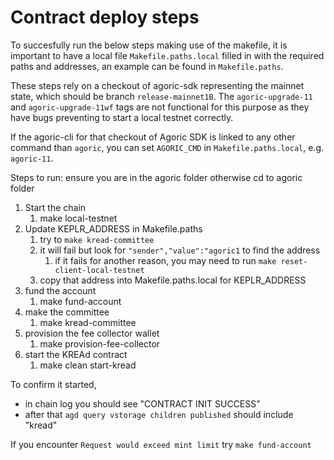 # Contract deploy steps

To succesfully run the below steps making use of the makefile, it is important to have a local file `Makefile.paths.local` filled in with the required paths and addresses, an example can be found in `Makefile.paths`.

These steps rely on a checkout of agoric-sdk representing the mainnet state, which should be branch `release-mainnet1B`. The `agoric-upgrade-11` and `agoric-upgrade-11wf` tags are not functional for this purpose as they have bugs preventing to start a local testnet correctly.

If the agoric-cli for that checkout of Agoric SDK is linked to any other command than `agoric`, you can set `AGORIC_CMD` in `Makefile.paths.local`, e.g. `agoric-11`.

Steps to run:
ensure you are in the agoric folder otherwise cd to agoric folder

1. Start the chain
   1. make local-testnet
2. Update KEPLR_ADDRESS in Makefile.paths
   1. try to `make kread-committee`
   2. it will fail but look for `"sender","value":"agoric1` to find the address
      1. if it fails for another reason, you may need to run `make reset-client-local-testnet`
   3. copy that address into Makefile.paths.local for KEPLR_ADDRESS
3. fund the account
   1. make fund-account
4. make the committee
   1. make kread-committee
5. provision the fee collector wallet
   1. make provision-fee-collector
6. start the KREAd contract
   1. make clean start-kread

To confirm it started,

- in chain log you should see "CONTRACT INIT SUCCESS"
- after that `agd query vstorage children published` should include "kread"

If you encounter `Request would exceed mint limit` try `make fund-account`
